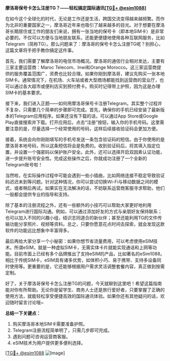 **摩洛哥保号卡怎么注册TG？——轻松搞定国际通讯[[TG💪+ @esim1088](https://t.me/s/esim1088)]**

在如今这个全球化的时代，无论是工作还是生活，跨国交流变得越来越频繁。而作为北非的重要国家之一，摩洛哥近年来也吸引了越来越多的目光。对于想要在摩洛哥长期居住或工作的朋友们来说，拥有一张当地的保号卡（即本地SIM卡）是非常必要的。不仅可以方便与当地朋友联系，还能更便捷地使用各种互联网服务，比如Telegram（简称TG）。那么问题来了：摩洛哥的保号卡怎么注册TG呢？别担心，这篇文章将手把手教你搞定这件事。

首先，我们需要了解摩洛哥的电信市场概况。摩洛哥的通信行业相对发达，主要有三家主要运营商：Maroc Telecom、Inwi和Orange Morocco。这三家运营商提供的服务覆盖范围广，资费也比较合理。如果你刚到摩洛哥，建议先购买一张本地SIM卡。通常情况下，在机场、火车站或者大型商场都能找到运营商的营业厅，也可以通过各大超市或便利店买到预付费卡。购买时记得带上护照，因为这是办理SIM卡的基本要求。

接下来，我们进入正题——如何用摩洛哥保号卡注册Telegram。其实整个过程并不复杂，只需要几个简单的步骤即可完成。首先，确保你的手机已经安装了最新版本的Telegram应用程序。如果还没有下载的话，可以通过App Store或Google Play直接搜索并下载。打开应用后，点击“注册”按钮，输入你的手机号码。这里需要注意的是，尽量选择一个经常使用的号码，这样后续接收验证码会更加方便。

接着，系统会向你刚刚填写的手机号发送一条包含验证码的短信。由于你使用的是摩洛哥本地号码，所以这条短信将会是免费的。收到验证码后，将其填入指定位置，并设置一个强密码以保护账户安全。此外，还可以选择开启双因素认证功能，进一步提升账号安全性。完成这些操作之后，你就成功注册了一个全新的Telegram账号啦！

当然啦，在实际操作过程中可能会遇到一些小插曲，比如网络连接不稳定导致验证码迟迟未到等问题。针对这种情况，你可以尝试切换Wi-Fi与移动数据之间的模式，或者稍后再试。如果实在无法解决的话，不妨联系运营商客服寻求帮助，他们一般都会提供专业的指导和支持。

除了基本的注册流程之外，还有一些额外的小技巧可以帮助大家更好地利用Telegram进行国际沟通。例如，可以通过添加好友的方式与亲朋好友保持联系；也可以加入不同的兴趣小组，结识志同道合的新伙伴；甚至还能利用TG的文件传输功能分享照片、视频等资料。总之，只要你愿意花点时间去探索，就会发现这款软件的功能远比想象中丰富得多。

最后再给大家分享一个小秘密：如果你想节省流量费用，可以考虑使用eSIM技术。所谓eSIM，就是一种虚拟SIM卡，无需实体卡片就能实现通话和上网等功能。目前市面上已经有多个品牌推出了支持eSIM的产品，比如著名的eSim1088。相比于传统SIM卡，eSIM具有诸多优势，如体积小巧、易于携带、支持多设备同时使用等。更重要的是，它还能够根据用户需求灵活调整套餐内容，真正做到按需定制。

好了，关于摩洛哥保号卡怎么注册TG的问题，今天就聊到这里吧！希望这篇指南能对你有所帮助。无论你是留学生、商务人士还是旅行爱好者，只要掌握了正确的使用方法，就能轻松享受便捷高效的国际通讯体验。如果你还有其他疑问的话，欢迎随时留言讨论哦~ 

**总结一下关键点：**
1. 购买摩洛哥本地SIM卡需要准备护照。
2. Telegram注册流程简单明了，只需几步即可完成。
3. 遇到问题可咨询运营商客服。
4. eSIM技术为用户提供更多便利选择。

[[TG💪+ @esim1088](https://t.me/s/esim1088) ![Image](https://i.postimg.cc/4NQfJmqS/Snipaste-2025-05-13-00-14-12.png)]